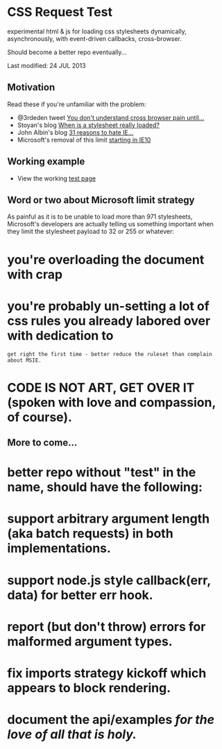 CSS Request Test
================

experimental html &amp; js for loading css stylesheets dynamically, asynchronously, with event-driven 
callbacks, cross-browser.

Should become a better repo eventually&hellip;

Last modified: 24 JUL 2013

Motivation
----------

Read these if you're unfamiliar with the problem:

+ @3rdeden tweet [You don&#39;t understand cross browser pain until&hellip;](https://twitter.com/3rdEden/statuses/358669103973675009)
+ Stoyan's blog [When is a stylesheet really loaded?](http://www.phpied.com/when-is-a-stylesheet-really-loaded/)
+ John Albin's blog [31 reasons to hate IE&hellip;](http://john.albin.net/css/ie-stylesheets-not-loading)
+ Microsoft&#39;s removal of this limit [starting in IE10](http://msdn.microsoft.com/en-us/library/ie/hh920762.aspx)

Working example
---------------

+ View the working [test page](http://rawgithub.com/dfkaye/css-request-test/master/index.html)

Word or two about Microsoft limit strategy
--------------------------------------------

As painful as it is to be unable to load more than 971 stylesheets, Microsoft's developers are 
actually telling us something important when they limit the stylesheet payload to 32 or 255 or 
whatever:

# you're overloading the document with crap
# you're probably un-setting a lot of css rules you already labored over with dedication to 
    get right the first time - better reduce the ruleset than complain about MSIE.
# CODE IS NOT ART, GET OVER IT (spoken with love and compassion, of course).

More to come&hellip;
--------------------

# better repo without "test" in the name, should have the following:
# support arbitrary argument length (aka batch requests) in both implementations.
# support node.js style callback(err, data) for better err hook.
# report (but don't throw) errors for malformed argument types.
# fix imports strategy kickoff which appears to block rendering.
# document the api/examples *for the love of all that is holy.*
